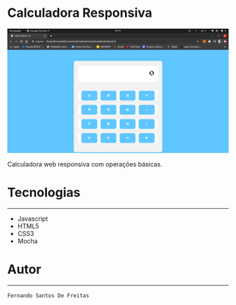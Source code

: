 # Calculadora Responsiva 

<img src="screen.png" alt="tela principal"/>

Calculadora web responsiva com operações básicas. 

# Tecnologias

<hr>

* Javascript
* HTML5
* CSS3
* Mocha

# Autor

<hr>

```
Fernando Santos De Freitas
```
